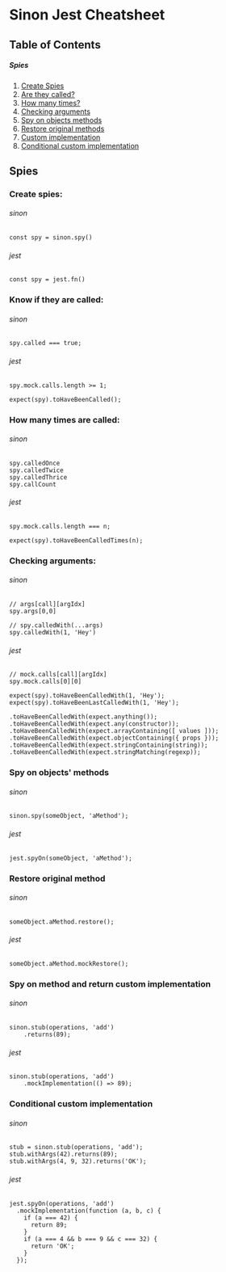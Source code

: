 # Sinon Jest Cheatsheet

## Table of Contents
##### Spies
1. [Create Spies](#create-spies)
2. [Are they called?](#are-they-called)
3. [How many times?](#how-many-times)
4. [Checking arguments](#checking-arguments)
5. [Spy on objects methods](#spy-on-objects-method)
6. [Restore original methods](#restore-original-method)
7. [Custom implementation](#custom-implementation)
8. [Conditional custom implementation](#custom-implementation)

## Spies

### Create spies: <a name="create-spies"></a> 

###### sinon

```
const spy = sinon.spy()
```

###### jest
```
const spy = jest.fn()
```

###  Know if they are called: <a name="are-they-called"></a>

###### sinon

```
spy.called === true;

```

###### jest
```
spy.mock.calls.length >= 1;
```

```
expect(spy).toHaveBeenCalled();
```

### How many times are called: <a name="how-many-times"></a>

###### sinon

```
spy.calledOnce
spy.calledTwice
spy.calledThrice
spy.callCount

```

###### jest
```
spy.mock.calls.length === n;
```

```
expect(spy).toHaveBeenCalledTimes(n);
```

### Checking arguments: <a name="checking-arguments"></a>

###### sinon

```
// args[call][argIdx]
spy.args[0,0]
```

```
// spy.calledWith(...args)
spy.calledWith(1, 'Hey')
```

###### jest
```
// mock.calls[call][argIdx]
spy.mock.calls[0][0]
```

```
expect(spy).toHaveBeenCalledWith(1, 'Hey');
expect(spy).toHaveBeenLastCalledWith(1, 'Hey');
```

```
.toHaveBeenCalledWith(expect.anything());
.toHaveBeenCalledWith(expect.any(constructor));
.toHaveBeenCalledWith(expect.arrayContaining([ values ]));
.toHaveBeenCalledWith(expect.objectContaining({ props }));
.toHaveBeenCalledWith(expect.stringContaining(string));
.toHaveBeenCalledWith(expect.stringMatching(regexp));
```

### Spy on objects' methods <a name="spy-on-objects-method"></a>

###### sinon

```
sinon.spy(someObject, 'aMethod');
```

###### jest

```
jest.spyOn(someObject, 'aMethod');
```

### Restore original method <a name="restore-original-method"></a>

###### sinon

```
someObject.aMethod.restore();
```

###### jest

```
someObject.aMethod.mockRestore();
```

### Spy on method and return custom implementation <a name="custom-implementation"></a>

###### sinon

```
sinon.stub(operations, 'add')
    .returns(89);
```

###### jest

```
sinon.stub(operations, 'add')
    .mockImplementation(() => 89);
```

### Conditional custom implementation <a name="conditional-custom-implementation"></a>

        
###### sinon

```
stub = sinon.stub(operations, 'add');
stub.withArgs(42).returns(89);
stub.withArgs(4, 9, 32).returns('OK');
```

###### jest

```
jest.spyOn(operations, 'add')
  .mockImplementation(function (a, b, c) {
    if (a === 42) {
      return 89;
    }
    if (a === 4 && b === 9 && c === 32) {
      return 'OK';
    }
  });
```
